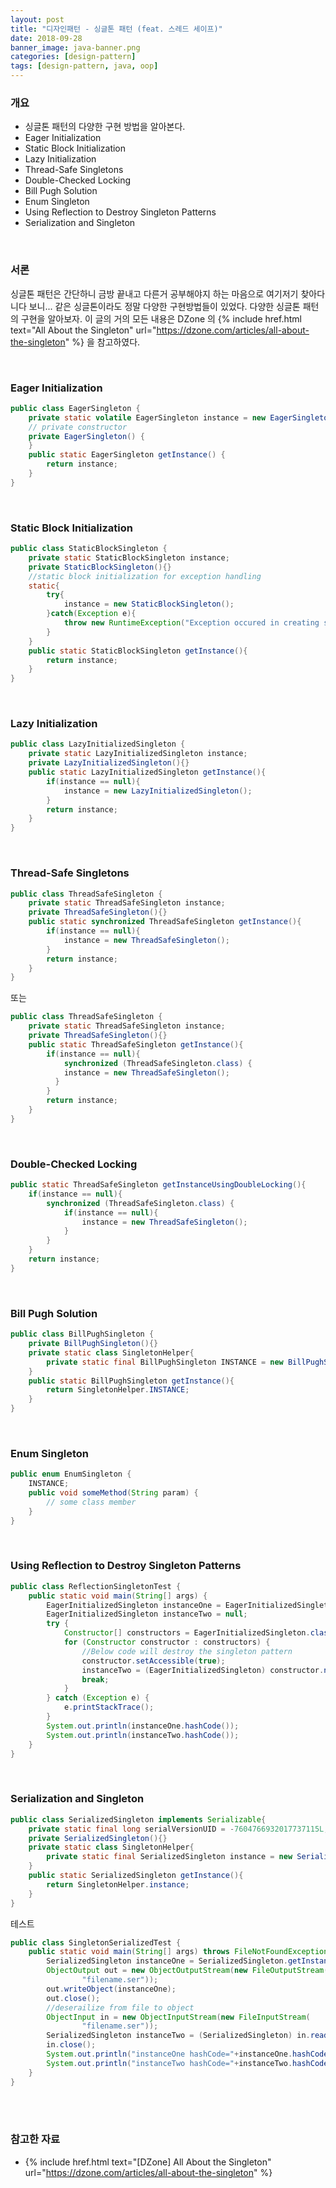 ```yaml
---
layout: post
title: "디자인패턴 - 싱글톤 패턴 (feat. 스레드 세이프)"
date: 2018-09-28
banner_image: java-banner.png
categories: [design-pattern]
tags: [design-pattern, java, oop]
---
```


### 개요
* 싱글톤 패턴의 다양한 구현 방법을 알아본다.
* Eager Initialization
* Static Block Initialization
* Lazy Initialization
* Thread-Safe Singletons
* Double-Checked Locking
* Bill Pugh Solution
* Enum Singleton
* Using Reflection to Destroy Singleton Patterns
* Serialization and Singleton
<!--more-->


<br/>

### 서론
싱글톤 패턴은 간단하니 금방 끝내고 다른거 공부해야지 하는 마음으로 여기저기 찾아다니다 보니... 
같은 싱글톤이라도 정말 다양한 구현방법들이 있었다.
다양한 싱글톤 패턴의 구현을 알아보자. 이 글의 거의 모든 내용은 DZone 의 {% include href.html text="All About the Singleton" url="https://dzone.com/articles/all-about-the-singleton" %} 을 참고하였다.

<br/>

### Eager Initialization
```java
public class EagerSingleton {
    private static volatile EagerSingleton instance = new EagerSingleton();
    // private constructor
    private EagerSingleton() {
    }
    public static EagerSingleton getInstance() {
        return instance;
    }
}
```





<br/>

### Static Block Initialization
```java
public class StaticBlockSingleton {
    private static StaticBlockSingleton instance;
    private StaticBlockSingleton(){}
    //static block initialization for exception handling
    static{
        try{
            instance = new StaticBlockSingleton();
        }catch(Exception e){
            throw new RuntimeException("Exception occured in creating singleton instance");
        }
    }
    public static StaticBlockSingleton getInstance(){
        return instance;
    }
}
```





<br/>

### Lazy Initialization
```java
public class LazyInitializedSingleton {
    private static LazyInitializedSingleton instance;
    private LazyInitializedSingleton(){}
    public static LazyInitializedSingleton getInstance(){
        if(instance == null){
            instance = new LazyInitializedSingleton();
        }
        return instance;
    }
}
```





<br/>

### Thread-Safe Singletons
```java
public class ThreadSafeSingleton {
    private static ThreadSafeSingleton instance;
    private ThreadSafeSingleton(){}
    public static synchronized ThreadSafeSingleton getInstance(){
        if(instance == null){
            instance = new ThreadSafeSingleton();
        }
        return instance;
    }
}
```

또는 

```java
public class ThreadSafeSingleton {
    private static ThreadSafeSingleton instance;
    private ThreadSafeSingleton(){}
    public static ThreadSafeSingleton getInstance(){
        if(instance == null){
            synchronized (ThreadSafeSingleton.class) {
            instance = new ThreadSafeSingleton();
          }
        }
        return instance;
    }
}
```





<br/>

### Double-Checked Locking
```java
public static ThreadSafeSingleton getInstanceUsingDoubleLocking(){
    if(instance == null){
        synchronized (ThreadSafeSingleton.class) {
            if(instance == null){
                instance = new ThreadSafeSingleton();
            }
        }
    }
    return instance;
}
```





<br/>

### Bill Pugh Solution
```java
public class BillPughSingleton {
    private BillPughSingleton(){}
    private static class SingletonHelper{
        private static final BillPughSingleton INSTANCE = new BillPughSingleton();
    }
    public static BillPughSingleton getInstance(){
        return SingletonHelper.INSTANCE;
    }
}
```





<br/>

### Enum Singleton
```java
public enum EnumSingleton {
    INSTANCE;
    public void someMethod(String param) {
        // some class member
    }
}
```





<br/>

### Using Reflection to Destroy Singleton Patterns
```java
public class ReflectionSingletonTest {
    public static void main(String[] args) {
        EagerInitializedSingleton instanceOne = EagerInitializedSingleton.getInstance();
        EagerInitializedSingleton instanceTwo = null;
        try {
            Constructor[] constructors = EagerInitializedSingleton.class.getDeclaredConstructors();
            for (Constructor constructor : constructors) {
                //Below code will destroy the singleton pattern
                constructor.setAccessible(true);
                instanceTwo = (EagerInitializedSingleton) constructor.newInstance();
                break;
            }
        } catch (Exception e) {
            e.printStackTrace();
        }
        System.out.println(instanceOne.hashCode());
        System.out.println(instanceTwo.hashCode());
    }
}
```





<br/>

### Serialization and Singleton
```java
public class SerializedSingleton implements Serializable{
    private static final long serialVersionUID = -7604766932017737115L;
    private SerializedSingleton(){}
    private static class SingletonHelper{
        private static final SerializedSingleton instance = new SerializedSingleton();
    }
    public static SerializedSingleton getInstance(){
        return SingletonHelper.instance;
    }
}
```

테스트

```java
public class SingletonSerializedTest {
    public static void main(String[] args) throws FileNotFoundException, IOException, ClassNotFoundException {
        SerializedSingleton instanceOne = SerializedSingleton.getInstance();
        ObjectOutput out = new ObjectOutputStream(new FileOutputStream(
                "filename.ser"));
        out.writeObject(instanceOne);
        out.close();
        //deserailize from file to object
        ObjectInput in = new ObjectInputStream(new FileInputStream(
                "filename.ser"));
        SerializedSingleton instanceTwo = (SerializedSingleton) in.readObject();
        in.close();
        System.out.println("instanceOne hashCode="+instanceOne.hashCode());
        System.out.println("instanceTwo hashCode="+instanceTwo.hashCode());
    }
}
```





<br/>
 


<br/>

### 참고한 자료
* {% include href.html text="[DZone] All About the Singleton" url="https://dzone.com/articles/all-about-the-singleton" %}